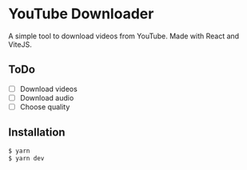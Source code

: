 # YouTube Downloader

A simple tool to download videos from YouTube. Made with React and ViteJS.

## ToDo

- [ ] Download videos
- [ ] Download audio
- [ ] Choose quality

## Installation

```bash
$ yarn
$ yarn dev
```
